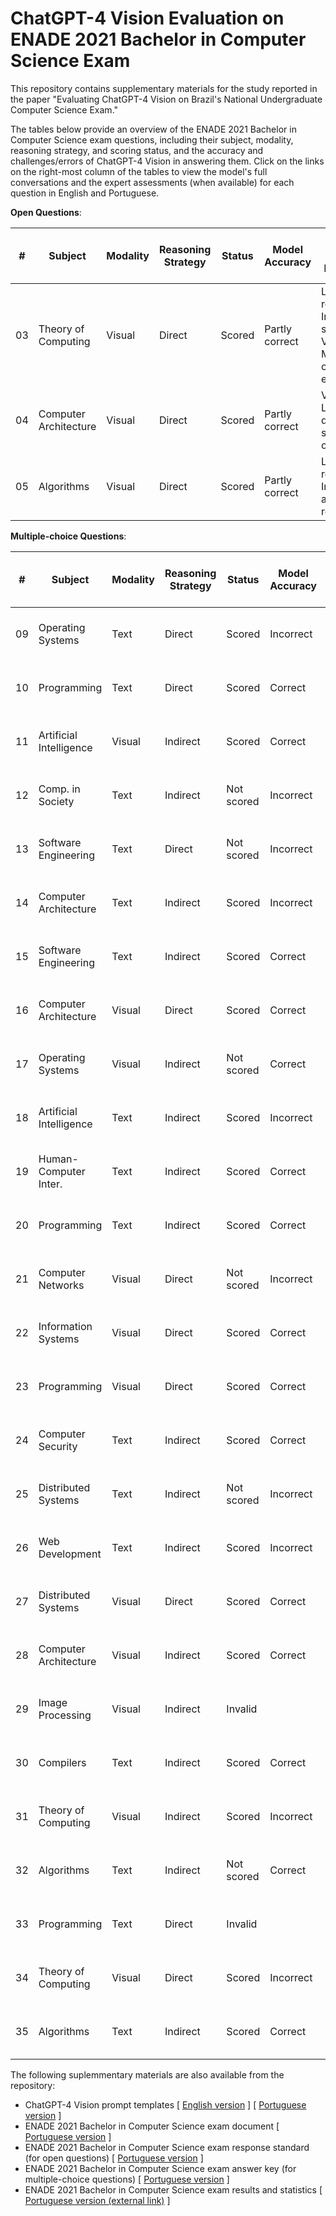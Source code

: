 # ChatGPT-4 Vision Evaluation on ENADE 2021 Bachelor in Computer Science Exam

This repository contains supplementary materials for the study reported in the paper "Evaluating ChatGPT-4 Vision on Brazil's National Undergraduate Computer Science Exam." 

The tables below provide an overview of the ENADE 2021 Bachelor in Computer Science exam questions, including their subject, modality, reasoning strategy, and scoring status, and the accuracy and challenges/errors of ChatGPT-4 Vision in answering them. Click on the links on the right-most column of the tables to view the model's full conversations and the expert assessments (when available) for each question in English and Portuguese.

**Open Questions**:

| #  | Subject                 | Modality | Reasoning Strategy | Status     | Model Accuracy | Model Challenge / Error Category | Model Conversations and Expert Assessments                                  |
|----|-------------------------|----------|--------------------|------------|----------------|----------------------------|----------------------------------------------------------------------------|
| 03 | Theory of Computing     | Visual   | Direct             | Scored     | Partly correct | Logical reasoning / Incorrect multi-step reasoning, <br>Visual  acuity / Misidentification of visual elements | [English version](/questions/q03-eng.md), <br>[Portuguese version](q03-por.md) |
| 04 | Computer Architecture   | Visual   | Direct             | Scored     | Partly correct | Visual acuity / Lack of domain-specific visual output | [English version](/questions/q04-eng.md), [Portuguese version](q04-por.md) |
| 05 | Algorithms              | Visual   | Direct             | Scored     | Partly correct |  Logical reasoning / Incorrect algorithmic reasoning | [English version](/questions/q05-eng.md), [Portuguese version](q05-por.md) |

**Multiple-choice Questions**:

| #  | Subject                 | Modality | Reasoning Strategy | Status     | Model Accuracy | Model Challenge / Error Category | Model Conversations and Expert Assessments                                  |
|----|-------------------------|----------|--------------------|------------|----------------|----------------------------|----------------------------------------------------------------------------|
| 09 | Operating Systems       | Text     | Direct             | Scored     | Incorrect      |                            | [English version](/questions/q09-eng.md), [Portuguese version](q09-por.md) |
| 10 | Programming             | Text     | Direct             | Scored     | Correct        |                            | [English version](/questions/q10-eng.md), [Portuguese version](q10-por.md) |
| 11 | Artificial Intelligence | Visual   | Indirect           | Scored     | Correct        |                            | [English version](/questions/q11-eng.md), [Portuguese version](q11-por.md) |
| 12 | Comp. in Society        | Text     | Indirect           | Not scored | Incorrect      |                            | [English version](/questions/q12-eng.md), [Portuguese version](q12-por.md) |
| 13 | Software Engineering    | Text     | Direct             | Not scored | Incorrect      |                            | [English version](/questions/q13-eng.md), [Portuguese version](q13-por.md) |
| 14 | Computer Architecture   | Text     | Indirect           | Scored     | Incorrect      |                            | [English version](/questions/q14-eng.md), [Portuguese version](q14-por.md) |
| 15 | Software Engineering    | Text     | Indirect           | Scored     | Correct        |                            | [English version](/questions/q15-eng.md), [Portuguese version](q15-por.md) |
| 16 | Computer Architecture   | Visual   | Direct             | Scored     | Correct        |                            | [English version](/questions/q16-eng.md), [Portuguese version](q16-por.md) |
| 17 | Operating Systems       | Visual   | Indirect           | Not scored | Correct        |                            | [English version](/questions/q17-eng.md), [Portuguese version](q17-por.md) |
| 18 | Artificial Intelligence | Text     | Indirect           | Scored     | Incorrect      |                            | [English version](/questions/q18-eng.md), [Portuguese version](q18-por.md) |
| 19 | Human-Computer Inter.   | Text     | Indirect           | Scored     | Correct        |                            | [English version](/questions/q19-eng.md), [Portuguese version](q19-por.md) |
| 20 | Programming             | Text     | Indirect           | Scored     | Correct        |                            | [English version](/questions/q20-eng.md), [Portuguese version](q20-por.md) |
| 21 | Computer Networks       | Visual   | Direct             | Not scored | Incorrect      |                            | [English version](/questions/q21-eng.md), [Portuguese version](q21-por.md) |
| 22 | Information Systems     | Visual   | Direct             | Scored     | Correct        |                            | [English version](/questions/q22-eng.md), [Portuguese version](q22-por.md) |
| 23 | Programming             | Visual   | Direct             | Scored     | Correct        |                            | [English version](/questions/q23-eng.md), [Portuguese version](q23-por.md) |
| 24 | Computer Security       | Text     | Indirect           | Scored     | Correct        |                            | [English version](/questions/q24-eng.md), [Portuguese version](q24-por.md) |
| 25 | Distributed Systems     | Text     | Indirect           | Not scored | Incorrect      |                            | [English version](/questions/q25-eng.md), [Portuguese version](q25-por.md) |
| 26 | Web Development         | Text     | Indirect           | Scored     | Incorrect      |                            | [English version](/questions/q26-eng.md), [Portuguese version](q26-por.md) |
| 27 | Distributed Systems     | Visual   | Direct             | Scored     | Correct        |                            | [English version](/questions/q27-eng.md), [Portuguese version](q27-por.md) |
| 28 | Computer Architecture   | Visual   | Indirect           | Scored     | Correct        |                            | [English version](/questions/q28-eng.md), [Portuguese version](q28-por.md) |
| 29 | Image Processing        | Visual   | Indirect           | Invalid    |                |                            | [English version](/questions/q29-eng.md), [Portuguese version](q29-por.md) |
| 30 | Compilers               | Text     | Indirect           | Scored     | Correct        |                            | [English version](/questions/q30-eng.md), [Portuguese version](q30-por.md) |
| 31 | Theory of Computing     | Visual   | Indirect           | Scored     | Incorrect      |                            | [English version](/questions/q31-eng.md), [Portuguese version](q31-por.md) |
| 32 | Algorithms              | Text     | Indirect           | Not scored | Correct        |                            | [English version](/questions/q32-eng.md), [Portuguese version](q32-por.md) |
| 33 | Programming             | Text     | Direct             | Invalid    |                |                            | [English version](/questions/q33-eng.md), [Portuguese version](q33-por.md) |
| 34 | Theory of Computing     | Visual   | Direct             | Scored     | Incorrect      |                            | [English version](/questions/q34-eng.md), [Portuguese version](q34-por.md) |
| 35 | Algorithms              | Text     | Indirect           | Scored     | Correct        |                            | [English version](/questions/q35-eng.md), [Portuguese version](q35-por.md) |

The following suplemmentary materials are also available from the repository:
* ChatGPT-4 Vision prompt templates \[ [English version](/prompts/prompt-templates-eng.md) \] \[ [Portuguese version](/prompts/prompt-templates-por.md) \]
* ENADE 2021 Bachelor in Computer Science exam document \[ [Portuguese version](/exam/2021_prova_bacharelado_ciencia_computacao.pdf) \]
* ENADE 2021 Bachelor in Computer Science exam response standard (for open questions) \[ [Portuguese version](/exam/2021_padrao_de_resposta_bacharelado_ciencia_computacao.pdf) \]
* ENADE 2021 Bachelor in Computer Science exam answer key (for multiple-choice questions) \[ [Portuguese version](/exam/2021_gabarito_bacharelado_ciencia_computacao.pdf) \]
* ENADE 2021 Bachelor in Computer Science exam results and statistics \[ [Portuguese version (external link)](https://download.inep.gov.br/educacao_superior/enade/relatorio_sintese/2021/Enade_2021_Relatorios_Sintese_Area_Ciencia_Computacao.pdf) \]

